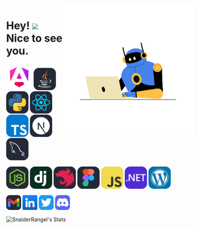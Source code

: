 <img  align='right' src="https://github.com/SnaiderRangel/SnaiderRangel/blob/main/Media/Gifs/three.gif?raw=true" width="350" alt="giphy">
<h1 >Hey! <img src="https://media.giphy.com/media/hvRJCLFzcasrR4ia7z/giphy.gif" width="30"> Nice to see you.</h1>

[<img src="https://github.com/SnaiderRangel/SnaiderRangel/blob/main/Media/angular_gradient.png?raw=true" alt="Angular js" width="70">](https://angular.io/docs)
[<img src="https://raw.githubusercontent.com/SnaiderRangel/SnaiderRangel/c0c27150dbb01bd3f278048f37077ccd63c6e7b4/Media/Java-Dark.svg" alt="Java" width="60">](https://docs.oracle.com/en/java/)
[<img src="https://raw.githubusercontent.com/SnaiderRangel/SnaiderRangel/c0c27150dbb01bd3f278048f37077ccd63c6e7b4/Media/Python-Dark.svg" alt="Python" width="60">](https://docs.python.org/3/)
[<img src="https://raw.githubusercontent.com/SnaiderRangel/SnaiderRangel/c0c27150dbb01bd3f278048f37077ccd63c6e7b4/Media/React-Dark.svg" alt="React js" width="60">](https://react.dev/)
[<img src="https://raw.githubusercontent.com/SnaiderRangel/SnaiderRangel/c0c27150dbb01bd3f278048f37077ccd63c6e7b4/Media/TypeScript.svg" alt="TypeScript" width="60">](https://www.typescriptlang.org/docs/)
[<img src="https://raw.githubusercontent.com/SnaiderRangel/SnaiderRangel/be96012dbd61eabb10f6d215bc812677df803f6b/Media/NextJS-Dark.svg" alt="TypeScript" width="60">](https://www.typescriptlang.org/docs/)
[<img src="https://raw.githubusercontent.com/SnaiderRangel/SnaiderRangel/29ce037b6cb93706c9e5ff092eab3a1965c1f97d/Media/MySQL-Dark.svg" alt="MySQL" width="60">](https://www.typescriptlang.org/docs/)

[<img src="https://raw.githubusercontent.com/SnaiderRangel/SnaiderRangel/71ff1e0f9178c51fe6120141484243ddbd8f20c3/Media/NodeJS-Dark.svg" alt="Node js" width="60">](https://angular.io/docs)
[<img src="https://raw.githubusercontent.com/SnaiderRangel/SnaiderRangel/71ff1e0f9178c51fe6120141484243ddbd8f20c3/Media/Django.svg" alt="Django" width="60">](https://docs.oracle.com/en/java/)
[<img src="https://raw.githubusercontent.com/SnaiderRangel/SnaiderRangel/71ff1e0f9178c51fe6120141484243ddbd8f20c3/Media/NestJS-Dark.svg" alt="Nest js" width="60">](https://docs.python.org/3/)
[<img src="https://raw.githubusercontent.com/SnaiderRangel/SnaiderRangel/71ff1e0f9178c51fe6120141484243ddbd8f20c3/Media/Figma-Dark.svg" alt="figma" width="60">](https://react.dev/)
[<img src="https://raw.githubusercontent.com/SnaiderRangel/SnaiderRangel/71ff1e0f9178c51fe6120141484243ddbd8f20c3/Media/JavaScript.svg" alt="JavaScript" width="60">](https://www.typescriptlang.org/docs/)
[<img src="https://raw.githubusercontent.com/SnaiderRangel/SnaiderRangel/71ff1e0f9178c51fe6120141484243ddbd8f20c3/Media/DotNet.svg" alt="TypeScript" width="60">](https://www.typescriptlang.org/docs/)
[<img src="https://raw.githubusercontent.com/SnaiderRangel/SnaiderRangel/44de4be0c1c4c59b51fbcc6783ff4a8606d1d66e/Media/Wordpress.svg" alt="Wordpress" width="60">](https://www.typescriptlang.org/docs/)


[<img src="https://raw.githubusercontent.com/SnaiderRangel/SnaiderRangel/c0c27150dbb01bd3f278048f37077ccd63c6e7b4/Media/Gmail-Dark.svg" alt="Gmail" width="40">](mailto:armando311335@gmail.com)
[<img src="https://github.com/SnaiderRangel/SnaiderRangel/blob/main/Media/linkedin.png?raw=true" alt="telegram" width="40">](https://t.me/voko_aleksey)
[<img src="https://raw.githubusercontent.com/SnaiderRangel/SnaiderRangel/be96012dbd61eabb10f6d215bc812677df803f6b/Media/Twitter.svg" alt="Logo X" width="40">](https://t.me/oldcodersclub)
[<img src="https://raw.githubusercontent.com/SnaiderRangel/SnaiderRangel/71ff1e0f9178c51fe6120141484243ddbd8f20c3/Media/Discord.svg" alt="Discord" width="40">](https://t.me/oldcodersclub)

![SnaiderRangel's Stats](https://github-readme-stats.vercel.app/api?username=SnaiderRangel&theme=dark&show_icons=true&hide_border=true&count_private=true)

<!-- [![trophy](https://github-profile-trophy.vercel.app/?username=ryo-ma&theme=onedark&margin-w=15&margin-h=15&row=2&column=3)](https://github.com/ryo-ma/github-profile-trophy)
![SnaiderRangel's Streak](https://github-readme-streak-stats.herokuapp.com/?user=SnaiderRangel&theme=dark&hide_border=true) -->

<!-- [<img alt="GitHub Org's stars" src="https://img.shields.io/github/stars/OldCodersClub?label=OldCodersClub%27s%20Stars&logoColor=red&style=social" align="right">](https://github.com/OldCodersClub/faq)

[![wakatime](https://wakatime.com/badge/user/8cc8aa38-4041-409b-9d27-a85e5b897ad4.svg?style=social)](https://wakatime.com/@8cc8aa38-4041-409b-9d27-a85e5b897ad4)
[<img alt="GitHub User's stars" src="https://img.shields.io/github/stars/Aleksey-Voko?affiliations=OWNER%2CCOLLABORATOR%2CORGANIZATION_MEMBER&label=Total%20user%20stars%20in%20all%20repo&logoColor=red&style=social">](https://github.com/Aleksey-Voko?tab=repositories&q=&type=&language=&sort=stargazers)
[<img alt="GitHub followers" src="https://img.shields.io/github/followers/Aleksey-Voko?&logoColor=red&style=social">](https://github.com/Aleksey-Voko?tab=followers)
[<img alt="GitHub forks" src="https://img.shields.io/github/forks/Aleksey-Voko/TranslatorSelenium?logoColor=red&style=social">](https://github.com/Aleksey-Voko/TranslatorSelenium/network/members)

Last Edited on: 16/11/2021 -->

